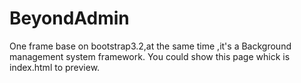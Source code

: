 # BeyondAdmin
One frame base on bootstrap3.2,at the same time ,it's a Background management system framework.
You could show this page whick is index.html to preview.
